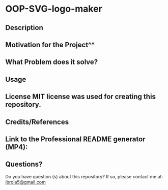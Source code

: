 # OOP-SVG-logo-maker

## Description


## Motivation for the Project^^

## What Problem does it solve? 

## Usage 

## License MIT license was used for creating this repository.

## Credits/References



## Link to the Professional README generator (MP4):

## Questions?

Do you have question (s) about this repository? If so, please contact me at: ibrola5@gmail.com
